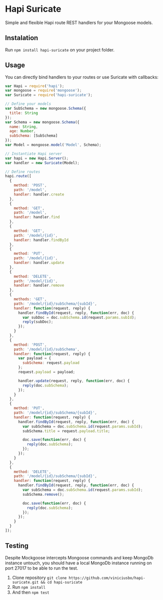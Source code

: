 # Hapi Suricate

Simple and flexible Hapi route REST handlers for your Mongoose models.

## Instalation

Run `npm install hapi-suricate` on your project folder.

## Usage

You can directly bind handlers to your routes or use Suricate with callbacks:

```javascript
var Hapi = require('hapi');
var mongoose = require('mongoose');
var Suricate = require('hapi-suricate');

// Define your models
var SubSchema = new mongoose.Schema({
  title: String
});
var Schema = new mongoose.Schema({
  name: String,
  age: Number,
  subSchema: [SubSchema]
});
var Model = mongoose.model('Model', Schema);

// Instantiate Hapi server
var hapi = new Hapi.Server();
var handler = new Suricate(Model);

// Define routes
hapi.route([
  {
    method: 'POST',
    path: '/model',
    handler: handler.create
  },
  {
    method: 'GET',
    path: '/model',
    handler: handler.find
  },
  {
    method: 'GET',
    path: '/model/{id}',
    handler: handler.findById
  },
  {
    method: 'PUT',
    path: '/model/{id}',
    handler: handler.update
  },
  {
    method: 'DELETE',
    path: '/model/{id}',
    handler: handler.remove
  },
  {
    methods: 'GET',
    path: '/model/{id}/subSchema/{subId}',
    handler: function(request, reply) {
      handler.findById(request, reply, function(err, doc) {
        var subDoc = doc.subSchema.id(request.params.subId);
        reply(subDoc);
      });
    }
  },
  {
    method: 'POST',
    path: '/model/{id}/subSchema',
    handler: function(request, reply) {
      var payload = {
        subSchema: request.payload
      };
      request.payload = payload;

      handler.update(request, reply, function(err, doc) {
        reply(doc.subSchema);
      });
    }
  },
  {
    method: 'PUT',
    path: '/model/{id}/subSchema/{subId}',
    handler: function(request, reply) {
      handler.findById(request, reply, function(err, doc) {
        var subSchema = doc.subSchema.id(request.params.subId);
        subSchema.title = request.payload.title;

        doc.save(function(err, doc) {
          reply(doc.subSchema);
        });
      });
    }
  },
  {
    method: 'DELETE',
    path: '/model/{id}/subSchema/{subId}',
    handler: function(request, reply) {
      handler.findById(request, reply, function(err, doc) {
        var subSchema = doc.subSchema.id(request.params.subId);
        subSchema.remove();

        doc.save(function(err, doc) {
          reply(doc.subSchema);
        });
      });
    }
  }
]);
```

## Testing

Despite Mockgoose intercepts Mongoose commands and keep MongoDb instance untouch, you should have a local MongoDb instance running on port 27017 to be able to run the test.

1. Clone repository `git clone https://github.com/viniciusbo/hapi-suricate.git && cd hapi-suricate`
2. Run `npm install`
3. And then `npm test`
